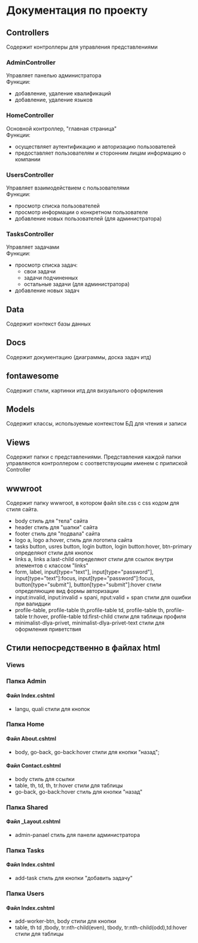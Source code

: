 # Документация по проекту
## Controllers
Содержит контроллеры для управления представлениями
### AdminController
Управляет панелью администратора  
Функции:
- добавление, удаление квалификаций
- добавление, удаление языков
### HomeController
Основной контроллер, "главная страница"  
Функции:
- осуществляет аутентификацию и авторизацию пользователей
- предоставляет пользователям и сторонним лицам информацию о компании
### UsersController
Управляет взаимодействием с пользователями  
Функции:
- просмотр списка пользователей
- просмотр информации о конкретном пользователе
- добавление новых пользователей (для администратора)
### TasksController
Управляет задачами  
Функции:
- просмотр списка задач:
  - свои задачи
  - задачи подчиненных
  - остальные задачи (для администратора)
- добавление новых задач
## Data
Содержит контекст базы данных
## Docs
Содержит документацию (диаграммы, доска задач итд)
## fontawesome
Содержит стили, картинки итд для визуального оформления
## Models
Содержит классы, используемые контекстом БД для чтения и записи
## Views
Содержит папки с представлениями. Представления каждой папки управляются контроллером с соответствующим именем с припиской Controller
## wwwroot
Содержит папку wwwroot, в котором файл site.css с css кодом для стиля сайта.
  - body стиль для "тела" сайта
  - header стиль для "шапки" сайта
  - footer стиль для "подвала" сайта
  - logo a, logo a:hover, стиль для логотипа сайта
  - tasks button, usres button, login button, login button:hover, btn-primary определяют стили для кнопок
  - links a, links a:last-child определяют стили для ссылок внутри элементов с классом "links"
  - form, label, input[type="text"], input[type="password"], input[type="text"]:focus, input[type="password"]:focus, button[type="submit"], button[type="submit"]:hover стили определяющие вид формы авторизации
  - input:invalid, input:invalid + spani, nput:valid + span стили для ошибки при валидции
  - profile-table, profile-table th,profile-table td, profile-table th, profile-table tr:hover, profile-table td:first-child  стили для таблицы профиля
  - minimalist-dlya-privet, minimalist-dlya-privet-text стили для оформления приветствия  
  ## Стили непосредственно в файлах html
  ### Views
  ### Папка Admin
  #### Файл Index.cshtml
  - langu, quali стили для кнопок   
  ### Папка Home
  #### Файл About.cshtml
  - body, go-back, go-back:hover  стили для кнопки "назад";
  #### Файл Contact.cshtml
  - body стиль для ссылки
  -  table, th, td, th, tr:hover  стили для таблицы
  -  go-back, go-back:hover стиль для кнопки "назад"
  ### Папка Shared   
  #### Файл _Layout.cshtml 
  - admin-panael стиль для панели администратора
  ### Папка Tasks  
  #### Файл Index.cshtml
  - add-task стиль для кнопки "добавить задачу"
  ### Папка Users  
  #### Файл Index.cshtml
  - add-worker-btn, body стили для кнопки 
  - table, th td ,tbody, tr:nth-child(even), tbody, tr:nth-child(odd),td:hover стили для таблицы 




